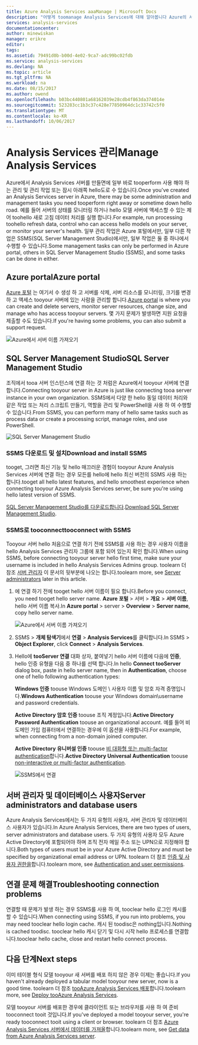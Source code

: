 ```yaml
---
title: Azure Analysis Services aaaManage | Microsoft Docs
description: "어떻게 toomanage Analysis Services에 대해 알아봅니다 Azure의 서버입니다."
services: analysis-services
documentationcenter: 
author: minewiskan
manager: erikre
editor: 
tags: 
ms.assetid: 79491d0b-b00d-4e02-9ca7-adc99bc02fdb
ms.service: analysis-services
ms.devlang: NA
ms.topic: article
ms.tgt_pltfrm: NA
ms.workload: na
ms.date: 08/15/2017
ms.author: owend
ms.openlocfilehash: b03bc440801a68162039e28cdb4f863da374014e
ms.sourcegitcommit: 523283cc1b3c37c428e77850964dc1c33742c5f0
ms.translationtype: MT
ms.contentlocale: ko-KR
ms.lasthandoff: 10/06/2017
---
```

# <a name="manage-analysis-services"></a><span data-ttu-id="2abfe-103">Analysis Services 관리</span><span class="sxs-lookup"><span data-stu-id="2abfe-103">Manage Analysis Services</span></span>
<span data-ttu-id="2abfe-104">Azure에서 Analysis Services 서버를 만들면에 일부 바로 tooperform 사용 해야 하는 관리 및 관리 작업 또는 잠시 아래쪽 hello도로 수 있습니다.</span><span class="sxs-lookup"><span data-stu-id="2abfe-104">Once you've created an Analysis Services server in Azure, there may be some administration and management tasks you need tooperform right away or sometime down hello road.</span></span> <span data-ttu-id="2abfe-105">예를 들어 서버의 상태를 모니터링 하거나 hello 모델 서버에 액세스할 수 있는 제어 toohello 새로 고침 데이터 처리를 실행 합니다.</span><span class="sxs-lookup"><span data-stu-id="2abfe-105">For example, run processing toohello refresh data, control who can access hello models on your server, or monitor your server's health.</span></span> <span data-ttu-id="2abfe-106">일부 관리 작업은 Azure 포털에서만, 일부 다른 작업은 SSMS(SQL Server Management Studio)에서만, 일부 작업은 둘 중 하나에서 수행할 수 있습니다.</span><span class="sxs-lookup"><span data-stu-id="2abfe-106">Some management tasks can only be performed in Azure portal, others in SQL Server Management Studio (SSMS), and some tasks can be done in either.</span></span>

## <a name="azure-portal"></a><span data-ttu-id="2abfe-107">Azure portal</span><span class="sxs-lookup"><span data-stu-id="2abfe-107">Azure portal</span></span>
<span data-ttu-id="2abfe-108">[Azure 포털](http://portal.azure.com/) 는 여기서 수 생성 하 고 서버를 삭제, 서버 리소스를 모니터링, 크기를 변경 하 고 액세스 tooyour 서버에 있는 사람을 관리할 합니다.</span><span class="sxs-lookup"><span data-stu-id="2abfe-108">[Azure portal](http://portal.azure.com/) is where you can create and delete servers, monitor server resources, change size, and manage who has access tooyour servers.</span></span>  <span data-ttu-id="2abfe-109">몇 가지 문제가 발생하면 지원 요청을 제출할 수도 있습니다.</span><span class="sxs-lookup"><span data-stu-id="2abfe-109">If you're having some problems, you can also submit a support request.</span></span>

![Azure에서 서버 이름 가져오기](./media/analysis-services-manage/aas-manage-portal.png)

## <a name="sql-server-management-studio"></a><span data-ttu-id="2abfe-111">SQL Server Management Studio</span><span class="sxs-lookup"><span data-stu-id="2abfe-111">SQL Server Management Studio</span></span>
<span data-ttu-id="2abfe-112">조직에서 tooa 서버 인스턴스에 연결 하는 것 처럼은 Azure에서 tooyour 서버에 연결 합니다.</span><span class="sxs-lookup"><span data-stu-id="2abfe-112">Connecting tooyour server in Azure is just like connecting tooa server instance in your own organization.</span></span> <span data-ttu-id="2abfe-113">SSMS에서 다양 한 hello 동일 데이터 처리와 같은 작업 또는 처리 스크립트 만들기, 역할을 관리 및 PowerShell을 사용 하 여 수행할 수 있습니다.</span><span class="sxs-lookup"><span data-stu-id="2abfe-113">From SSMS, you can perform many of hello same tasks such as process data or create a processing script, manage roles, and use PowerShell.</span></span>
  
![SQL Server Management Studio](./media/analysis-services-manage/aas-manage-ssms.png)

### <a name="download-and-install-ssms"></a><span data-ttu-id="2abfe-115">SSMS 다운로드 및 설치</span><span class="sxs-lookup"><span data-stu-id="2abfe-115">Download and install SSMS</span></span>
<span data-ttu-id="2abfe-116">tooget, 그러면 최신 기능 및 hello 매끄러운 경험이 tooyour Azure Analysis Services 서버에 연결 하는 경우 모든를 hello에 hello 최신 버전의 SSMS 사용 하는 합니다.</span><span class="sxs-lookup"><span data-stu-id="2abfe-116">tooget all hello latest features, and hello smoothest experience when connecting tooyour Azure Analysis Services server, be sure you're using hello latest version of SSMS.</span></span> 

<span data-ttu-id="2abfe-117">[SQL Server Management Studio를 다운로드합니다](https://docs.microsoft.com/sql/ssms/download-sql-server-management-studio-ssms).</span><span class="sxs-lookup"><span data-stu-id="2abfe-117">[Download SQL Server Management Studio](https://docs.microsoft.com/sql/ssms/download-sql-server-management-studio-ssms).</span></span>


### <a name="tooconnect-with-ssms"></a><span data-ttu-id="2abfe-118">SSMS로 tooconnect</span><span class="sxs-lookup"><span data-stu-id="2abfe-118">tooconnect with SSMS</span></span>
 <span data-ttu-id="2abfe-119">Tooyour 서버 hello 처음으로 연결 하기 전에 SSMS를 사용 하는 경우 사용자 이름을 hello Analysis Services 관리자 그룹에 포함 되어 있는지 확인 합니다.</span><span class="sxs-lookup"><span data-stu-id="2abfe-119">When using SSMS, before connecting tooyour server hello first time, make sure your username is included in hello Analysis Services Admins group.</span></span> <span data-ttu-id="2abfe-120">toolearn 더 참조 [서버 관리자](#server-administrators) 이 문서의 뒷부분에 나오는 합니다.</span><span class="sxs-lookup"><span data-stu-id="2abfe-120">toolearn more, see [Server administrators](#server-administrators) later in this article.</span></span>

1. <span data-ttu-id="2abfe-121">에 연결 하기 전에 tooget hello 서버 이름이 필요 합니다.</span><span class="sxs-lookup"><span data-stu-id="2abfe-121">Before you connect, you need tooget hello server name.</span></span> <span data-ttu-id="2abfe-122">**Azure 포털** > 서버 > **개요** > **서버 이름**, hello 서버 이름 복사.</span><span class="sxs-lookup"><span data-stu-id="2abfe-122">In **Azure portal** > server > **Overview** > **Server name**, copy hello server name.</span></span>
   
    ![Azure에서 서버 이름 가져오기](./media/analysis-services-deploy/aas-deploy-get-server-name.png)
2. <span data-ttu-id="2abfe-124">SSMS > **개체 탐색기**에서 **연결** > **Analysis Services**를 클릭합니다.</span><span class="sxs-lookup"><span data-stu-id="2abfe-124">In SSMS > **Object Explorer**, click **Connect** > **Analysis Services**.</span></span>
3. <span data-ttu-id="2abfe-125">Hello에 **tooServer 연결** 대화 상자, 붙여넣기 hello 서버 이름에 다음에 **인증**, hello 인증 유형을 다음 중 하나를 선택 합니다.</span><span class="sxs-lookup"><span data-stu-id="2abfe-125">In hello **Connect tooServer** dialog box, paste in hello server name, then in **Authentication**, choose one of hello following authentication types:</span></span>
   
    <span data-ttu-id="2abfe-126">**Windows 인증** toouse Windows 도메인 \ 사용자 이름 및 암호 자격 증명입니다.</span><span class="sxs-lookup"><span data-stu-id="2abfe-126">**Windows Authentication** toouse your Windows domain\username and password credentials.</span></span>

    <span data-ttu-id="2abfe-127">**Active Directory 암호 인증** toouse 조직 계정입니다.</span><span class="sxs-lookup"><span data-stu-id="2abfe-127">**Active Directory Password Authentication** toouse an organizational account.</span></span> <span data-ttu-id="2abfe-128">예를 들어 비도메인 가입 컴퓨터에서 연결하는 경우에 이 옵션을 사용합니다.</span><span class="sxs-lookup"><span data-stu-id="2abfe-128">For example, when connecting from a non-domain joined computer.</span></span>

    <span data-ttu-id="2abfe-129">**Active Directory 유니버설 인증** toouse [비 대화형 또는 multi-factor authentication](../sql-database/sql-database-ssms-mfa-authentication.md)합니다.</span><span class="sxs-lookup"><span data-stu-id="2abfe-129">**Active Directory Universal Authentication** toouse [non-interactive or multi-factor authentication](../sql-database/sql-database-ssms-mfa-authentication.md).</span></span> 
   
    ![SSMS에서 연결](./media/analysis-services-manage/aas-manage-connect-ssms.png)

## <a name="server-administrators-and-database-users"></a><span data-ttu-id="2abfe-131">서버 관리자 및 데이터베이스 사용자</span><span class="sxs-lookup"><span data-stu-id="2abfe-131">Server administrators and database users</span></span>
<span data-ttu-id="2abfe-132">Azure Analysis Services에서는 두 가지 유형의 사용자, 서버 관리자 및 데이터베이스 사용자가 있습니다.</span><span class="sxs-lookup"><span data-stu-id="2abfe-132">In Azure Analysis Services, there are two types of users, server administrators and database users.</span></span> <span data-ttu-id="2abfe-133">두 가지 유형의 사용자 모두 Azure Active Directory에 포함되어야 하며 조직 전자 메일 주소 또는 UPN으로 지정해야 합니다.</span><span class="sxs-lookup"><span data-stu-id="2abfe-133">Both types of users must be in your Azure Active Directory and must be specified by organizational email address or UPN.</span></span> <span data-ttu-id="2abfe-134">toolearn 더 참조 [인증 및 사용자 권한을](analysis-services-manage-users.md)합니다.</span><span class="sxs-lookup"><span data-stu-id="2abfe-134">toolearn more, see [Authentication and user permissions](analysis-services-manage-users.md).</span></span>


## <a name="troubleshooting-connection-problems"></a><span data-ttu-id="2abfe-135">연결 문제 해결</span><span class="sxs-lookup"><span data-stu-id="2abfe-135">Troubleshooting connection problems</span></span>
<span data-ttu-id="2abfe-136">연결할 때 문제가 발생 하는 경우 SSMS를 사용 하 여, tooclear hello 로그인 캐시를 할 수 있습니다.</span><span class="sxs-lookup"><span data-stu-id="2abfe-136">When connecting using SSMS, if you run into problems, you may need tooclear hello login cache.</span></span> <span data-ttu-id="2abfe-137">캐시 된 toodisc은 nothing입니다.</span><span class="sxs-lookup"><span data-stu-id="2abfe-137">Nothing is cached toodisc.</span></span> <span data-ttu-id="2abfe-138">tooclear hello 캐시 닫기 및 다시 시작 hello 프로세스를 연결합니다.</span><span class="sxs-lookup"><span data-stu-id="2abfe-138">tooclear hello cache, close and restart hello connect process.</span></span> 

## <a name="next-steps"></a><span data-ttu-id="2abfe-139">다음 단계</span><span class="sxs-lookup"><span data-stu-id="2abfe-139">Next steps</span></span>
<span data-ttu-id="2abfe-140">이미 테이블 형식 모델 tooyour 새 서버를 배포 하지 않은 경우 이제는 좋습니다.</span><span class="sxs-lookup"><span data-stu-id="2abfe-140">If you haven't already deployed a tabular model tooyour new server, now is a good time.</span></span> <span data-ttu-id="2abfe-141">toolearn 더 참조 [tooAzure Analysis Services 배포](analysis-services-deploy.md)합니다.</span><span class="sxs-lookup"><span data-stu-id="2abfe-141">toolearn more, see [Deploy tooAzure Analysis Services](analysis-services-deploy.md).</span></span>

<span data-ttu-id="2abfe-142">모델 tooyour 서버를 배포한 경우에 클라이언트 또는 브라우저를 사용 하 여 준비 tooconnect tooit 것입니다.</span><span class="sxs-lookup"><span data-stu-id="2abfe-142">If you've deployed a model tooyour server, you're ready tooconnect tooit using a client or browser.</span></span> <span data-ttu-id="2abfe-143">toolearn 더 참조 [Azure Analysis Services 서버에서 데이터를 가져올](analysis-services-connect.md)합니다.</span><span class="sxs-lookup"><span data-stu-id="2abfe-143">toolearn more, see [Get data from Azure Analysis Services server](analysis-services-connect.md).</span></span>

